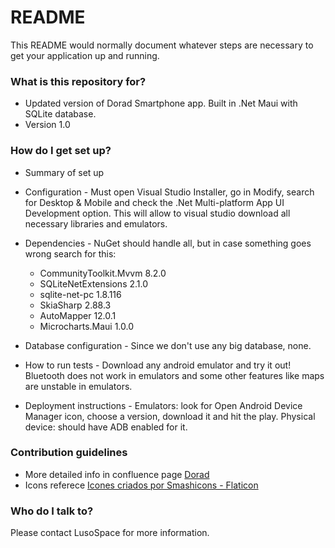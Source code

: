 # README #

This README would normally document whatever steps are necessary to get your application up and running.

### What is this repository for? ###

* Updated version of Dorad Smartphone app. Built in .Net Maui with SQLite database.
* Version 1.0

### How do I get set up? ###

* Summary of set up
* Configuration - Must open Visual Studio Installer, go in Modify, search for Desktop & Mobile and check the .Net Multi-platform App UI Development option. This will allow to visual studio download all necessary libraries and emulators.
* Dependencies - NuGet should handle all, but in case something goes wrong search for this:
	- CommunityToolkit.Mvvm 8.2.0	
	- SQLiteNetExtensions 2.1.0
	- sqlite-net-pc 1.8.116
	- SkiaSharp 2.88.3
	- AutoMapper 12.0.1
	- Microcharts.Maui 1.0.0
	
* Database configuration - Since we don't use any big database, none.
* How to run tests - Download any android emulator and try it out! Bluetooth does not work in emulators and some other features like maps are unstable in emulators.
* Deployment instructions - Emulators: look for Open Android Device Manager icon, choose a version, download it and hit the play. Physical device: should have ADB enabled for it.

### Contribution guidelines ###

* More detailed info in confluence page <a href="https://lusospace.atlassian.net/wiki/spaces/DOR/overview"> Dorad </a>
* Icons referece <a href="https://www.flaticon.com/br/icones-gratis">Icones criados por Smashicons - Flaticon</a>

### Who do I talk to? ###
Please contact LusoSpace for more information. 
